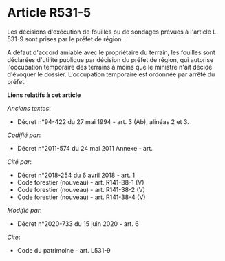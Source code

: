 # Article R531-5

Les décisions d'exécution de fouilles ou de sondages prévues à l'article L. 531-9 sont prises par le préfet de région.

A défaut d'accord amiable avec le propriétaire du terrain, les fouilles sont déclarées d'utilité publique par décision du
préfet de région, qui autorise l'occupation temporaire des terrains à moins que le ministre n'ait décidé d'évoquer le
dossier. L'occupation temporaire est ordonnée par arrêté du préfet.

**Liens relatifs à cet article**

_Anciens textes_:

  - Décret n°94-422 du 27 mai 1994 - art. 3 (Ab), alinéas 2 et 3.

_Codifié par_:

  - Décret n°2011-574 du 24 mai 2011 Annexe - art.

_Cité par_:

  - Décret n°2018-254 du 6 avril 2018 - art. 1
  - Code forestier (nouveau) - art. R141-38-1 (V)
  - Code forestier (nouveau) - art. R141-38-2 (V)
  - Code forestier (nouveau) - art. R141-38-4 (V)

_Modifié par_:

  - Décret n°2020-733 du 15 juin 2020 - art. 6

_Cite_:

  - Code du patrimoine - art. L531-9
